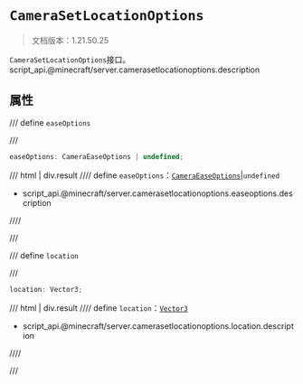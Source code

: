 # `CameraSetLocationOptions`

> 文档版本：1.21.50.25

`CameraSetLocationOptions`接口。script_api.@minecraft/server.camerasetlocationoptions.description

## 属性

/// define
`easeOptions`


///

```js
easeOptions: CameraEaseOptions | undefined;
```

/// html | div.result
//// define
`easeOptions`：[`CameraEaseOptions`](./cameraeaseoptions.md)|`undefined`

- script_api.@minecraft/server.camerasetlocationoptions.easeoptions.description


////

///


/// define
`location`


///

```js
location: Vector3;
```

/// html | div.result
//// define
`location`：[`Vector3`](./vector3.md)

- script_api.@minecraft/server.camerasetlocationoptions.location.description


////

///

